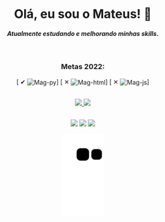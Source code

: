 ### <h1 align="center"> Olá, eu sou o Mateus! 👋</h1>

*<h4 align="center">Atualmente estudando e melhorando minhas skills.</h4>*

 <div style="display: inline_block" align="center"><br>
  <h3 align="center">Metas 2022:</h3>
  [ ✔ <img align="center" alt="Mag-py" height="30" width="40" src="https://cdn.jsdelivr.net/gh/devicons/devicon/icons/python/python-original.svg">]
  [ ✕ <img align="center" alt="Mag-html" height="30" width="40" src="https://cdn.jsdelivr.net/gh/devicons/devicon/icons/html5/html5-original.svg">]
  [ ✕ <img align="center" alt="Mag-js" height="30" width="40" src="https://cdn.jsdelivr.net/gh/devicons/devicon/icons/javascript/javascript-original.svg">]
 </div>

##

<div align="center">
  <a href="https://github.com/MagicSchneider">
  <img height="150em" src="https://github-readme-stats.vercel.app/api?username=MagicSchneider&show_icons=true&theme=react&include_all_commits=true&count_private=true"/>
  <img height="150em" src="https://github-readme-stats.vercel.app/api/top-langs/?username=MagicSchneider&layout=compact&langs_count=7&theme=react"/>
</div>
  
 ##
  
 <div align="center">
   <a href="https://discord.gg/BVApt3WGPf" target="_blank"><img src="https://img.shields.io/badge/Discord-7289DA?style=for-the-badge&logo=discord&logoColor=white" target="_blank"></a>
   <a href="https://www.linkedin.com/in/mateus-schneider-01/" target="_blank"><img src="https://img.shields.io/badge/LinkedIn-0077B5?style=for-the-badge&logo=linkedin&logoColor=white" target="_blank"></a>
   <a href="https://www.instagram.com/lost_schneider/" target="_blank"><img src="https://img.shields.io/badge/Instagram-E4405F?style=for-the-badge&logo=instagram&logoColor=white" target="_blank"></a>
 
  ![Snake animation](https://github.com/rafaballerini/rafaballerini/blob/output/github-contribution-grid-snake.svg)
 
 </div>
